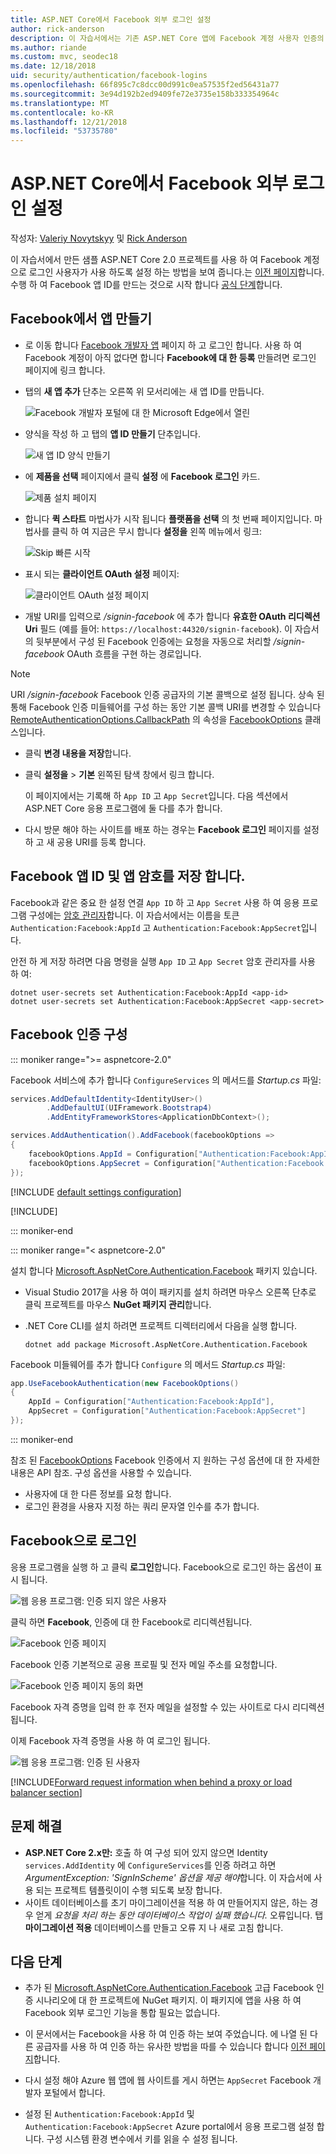```yaml
---
title: ASP.NET Core에서 Facebook 외부 로그인 설정
author: rick-anderson
description: 이 자습서에서는 기존 ASP.NET Core 앱에 Facebook 계정 사용자 인증의 통합을 보여 줍니다.
ms.author: riande
ms.custom: mvc, seodec18
ms.date: 12/18/2018
uid: security/authentication/facebook-logins
ms.openlocfilehash: 66f895c7c8dcc00d991c0ea57535f2ed56431a77
ms.sourcegitcommit: 3e94d192b2ed9409fe72e3735e158b333354964c
ms.translationtype: MT
ms.contentlocale: ko-KR
ms.lasthandoff: 12/21/2018
ms.locfileid: "53735780"
---
```

# <a name="facebook-external-login-setup-in-aspnet-core"></a>ASP.NET Core에서 Facebook 외부 로그인 설정

작성자: [Valeriy Novytskyy](https://github.com/01binary) 및 [Rick Anderson](https://twitter.com/RickAndMSFT)

이 자습서에서 만든 샘플 ASP.NET Core 2.0 프로젝트를 사용 하 여 Facebook 계정으로 로그인 사용자가 사용 하도록 설정 하는 방법을 보여 줍니다.는 [이전 페이지](xref:security/authentication/social/index)합니다. 수행 하 여 Facebook 앱 ID를 만드는 것으로 시작 합니다 [공식 단계](https://developers.facebook.com)합니다.

## <a name="create-the-app-in-facebook"></a>Facebook에서 앱 만들기

* 로 이동 합니다 [Facebook 개발자 앱](https://developers.facebook.com/apps/) 페이지 하 고 로그인 합니다. 사용 하 여 Facebook 계정이 아직 없다면 합니다 **Facebook에 대 한 등록** 만들려면 로그인 페이지에 링크 합니다.

* 탭의 **새 앱 추가** 단추는 오른쪽 위 모서리에는 새 앱 ID를 만듭니다.

   ![Facebook 개발자 포털에 대 한 Microsoft Edge에서 열린](index/_static/FBMyApps.png)

* 양식을 작성 하 고 탭의 **앱 ID 만들기** 단추입니다.

  ![새 앱 ID 양식 만들기](index/_static/FBNewAppId.png)

* 에 **제품을 선택** 페이지에서 클릭 **설정** 에 **Facebook 로그인** 카드.

  ![제품 설치 페이지](index/_static/FBProductSetup.png)

* 합니다 **퀵 스타트** 마법사가 시작 됩니다 **플랫폼을 선택** 의 첫 번째 페이지입니다. 마법사를 클릭 하 여 지금은 무시 합니다 **설정을** 왼쪽 메뉴에서 링크:

  ![Skip 빠른 시작](index/_static/FBSkipQuickStart.png)

* 표시 되는 **클라이언트 OAuth 설정** 페이지:

  ![클라이언트 OAuth 설정 페이지](index/_static/FBOAuthSetup.png)

* 개발 URI를 입력으로 */signin-facebook* 에 추가 합니다 **유효한 OAuth 리디렉션 Uri** 필드 (예를 들어: `https://localhost:44320/signin-facebook`). 이 자습서의 뒷부분에서 구성 된 Facebook 인증에는 요청을 자동으로 처리할 */signin-facebook* OAuth 흐름을 구현 하는 경로입니다.

> [!NOTE]
> URI */signin-facebook* Facebook 인증 공급자의 기본 콜백으로 설정 됩니다. 상속 된 통해 Facebook 인증 미들웨어를 구성 하는 동안 기본 콜백 URI를 변경할 수 있습니다 [RemoteAuthenticationOptions.CallbackPath](/dotnet/api/microsoft.aspnetcore.authentication.remoteauthenticationoptions.callbackpath) 의 속성을 [FacebookOptions](/dotnet/api/microsoft.aspnetcore.authentication.facebook.facebookoptions) 클래스입니다.

* 클릭 **변경 내용을 저장**합니다.

* 클릭 **설정을** > **기본** 왼쪽된 탐색 창에서 링크 합니다.

  이 페이지에서는 기록해 하 `App ID` 고 `App Secret`입니다. 다음 섹션에서 ASP.NET Core 응용 프로그램에 둘 다를 추가 합니다.

* 다시 방문 해야 하는 사이트를 배포 하는 경우는 **Facebook 로그인** 페이지를 설정 하 고 새 공용 URI를 등록 합니다.

## <a name="store-facebook-app-id-and-app-secret"></a>Facebook 앱 ID 및 앱 암호를 저장 합니다.

Facebook과 같은 중요 한 설정 연결 `App ID` 하 고 `App Secret` 사용 하 여 응용 프로그램 구성에는 [암호 관리자](xref:security/app-secrets)합니다. 이 자습서에서는 이름을 토큰 `Authentication:Facebook:AppId` 고 `Authentication:Facebook:AppSecret`입니다.

안전 하 게 저장 하려면 다음 명령을 실행 `App ID` 고 `App Secret` 암호 관리자를 사용 하 여:

```console
dotnet user-secrets set Authentication:Facebook:AppId <app-id>
dotnet user-secrets set Authentication:Facebook:AppSecret <app-secret>
```

## <a name="configure-facebook-authentication"></a>Facebook 인증 구성

::: moniker range=">= aspnetcore-2.0"

Facebook 서비스에 추가 합니다 `ConfigureServices` 의 메서드를 *Startup.cs* 파일:

```csharp
services.AddDefaultIdentity<IdentityUser>()
        .AddDefaultUI(UIFramework.Bootstrap4)
        .AddEntityFrameworkStores<ApplicationDbContext>();

services.AddAuthentication().AddFacebook(facebookOptions =>
{
    facebookOptions.AppId = Configuration["Authentication:Facebook:AppId"];
    facebookOptions.AppSecret = Configuration["Authentication:Facebook:AppSecret"];
});
```

[!INCLUDE [default settings configuration](includes/default-settings.md)]

[!INCLUDE[](includes/chain-auth-providers.md)]

::: moniker-end

::: moniker range="< aspnetcore-2.0"

설치 합니다 [Microsoft.AspNetCore.Authentication.Facebook](https://www.nuget.org/packages/Microsoft.AspNetCore.Authentication.Facebook) 패키지 있습니다.

* Visual Studio 2017을 사용 하 여이 패키지를 설치 하려면 마우스 오른쪽 단추로 클릭 프로젝트를 마우스 **NuGet 패키지 관리**합니다.
* .NET Core CLI를 설치 하려면 프로젝트 디렉터리에서 다음을 실행 합니다.

   `dotnet add package Microsoft.AspNetCore.Authentication.Facebook`

Facebook 미들웨어를 추가 합니다 `Configure` 의 메서드 *Startup.cs* 파일:

```csharp
app.UseFacebookAuthentication(new FacebookOptions()
{
    AppId = Configuration["Authentication:Facebook:AppId"],
    AppSecret = Configuration["Authentication:Facebook:AppSecret"]
});
```

::: moniker-end

참조 된 [FacebookOptions](/dotnet/api/microsoft.aspnetcore.builder.facebookoptions) Facebook 인증에서 지 원하는 구성 옵션에 대 한 자세한 내용은 API 참조. 구성 옵션을 사용할 수 있습니다.

* 사용자에 대 한 다른 정보를 요청 합니다.
* 로그인 환경을 사용자 지정 하는 쿼리 문자열 인수를 추가 합니다.

## <a name="sign-in-with-facebook"></a>Facebook으로 로그인

응용 프로그램을 실행 하 고 클릭 **로그인**합니다. Facebook으로 로그인 하는 옵션이 표시 됩니다.

![웹 응용 프로그램: 인증 되지 않은 사용자](index/_static/DoneFacebook.png)

클릭 하면 **Facebook**, 인증에 대 한 Facebook로 리디렉션됩니다.

![Facebook 인증 페이지](index/_static/FBLogin.png)

Facebook 인증 기본적으로 공용 프로필 및 전자 메일 주소를 요청합니다.

![Facebook 인증 페이지 동의 화면](index/_static/FBLoginDone.png)

Facebook 자격 증명을 입력 한 후 전자 메일을 설정할 수 있는 사이트로 다시 리디렉션됩니다.

이제 Facebook 자격 증명을 사용 하 여 로그인 됩니다.

![웹 응용 프로그램: 인증 된 사용자](index/_static/Done.png)

[!INCLUDE[Forward request information when behind a proxy or load balancer section](includes/forwarded-headers-middleware.md)]

## <a name="troubleshooting"></a>문제 해결

* **ASP.NET Core 2.x만:** 호출 하 여 구성 되어 있지 않으면 Identity `services.AddIdentity` 에 `ConfigureServices`를 인증 하려고 하면 *ArgumentException: 'SignInScheme' 옵션을 제공 해야*합니다. 이 자습서에 사용 되는 프로젝트 템플릿이이 수행 되도록 보장 합니다.
* 사이트 데이터베이스를 초기 마이그레이션을 적용 하 여 만들어지지 않은, 하는 경우 얻게 *요청을 처리 하는 동안 데이터베이스 작업이 실패 했습니다.* 오류입니다. 탭 **마이그레이션 적용** 데이터베이스를 만들고 오류 지 나 새로 고침 합니다.

## <a name="next-steps"></a>다음 단계

* 추가 된 [Microsoft.AspNetCore.Authentication.Facebook](https://www.nuget.org/packages/Microsoft.AspNetCore.Authentication.Facebook) 고급 Facebook 인증 시나리오에 대 한 프로젝트에 NuGet 패키지. 이 패키지에 앱을 사용 하 여 Facebook 외부 로그인 기능을 통합 필요는 없습니다. 

* 이 문서에서는 Facebook을 사용 하 여 인증 하는 보여 주었습니다. 에 나열 된 다른 공급자를 사용 하 여 인증 하는 유사한 방법을 따를 수 있습니다 합니다 [이전 페이지](xref:security/authentication/social/index)합니다.

* 다시 설정 해야 Azure 웹 앱에 웹 사이트를 게시 하면는 `AppSecret` Facebook 개발자 포털에서 합니다.

* 설정 된 `Authentication:Facebook:AppId` 및 `Authentication:Facebook:AppSecret` Azure portal에서 응용 프로그램 설정 합니다. 구성 시스템 환경 변수에서 키를 읽을 수 설정 됩니다.
